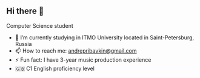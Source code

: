 ## Hi there 👋

<!--
**wilsonSev/wilsonSev** is a ✨ _special_ ✨ repository because its `README.md` (this file) appears on your GitHub profile.

Here are some ideas to get you started:
-->
Computer Science student
- 🌱 I’m currently studying in ITMO University located in Saint-Petersburg, Russia
- 📫 How to reach me: andrepribavkin@gmail.com
- ⚡ Fun fact: I have 3-year music production experience
- 🇬🇧 C1 English proficiency level 

